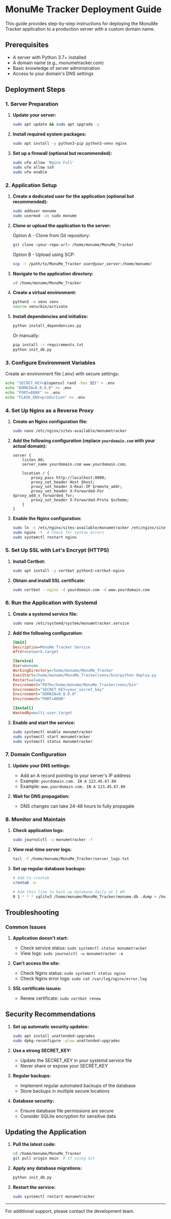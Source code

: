 # MonuMe Tracker Deployment Guide

This guide provides step-by-step instructions for deploying the MonuMe Tracker application to a production server with a custom domain name.

## Prerequisites

- A server with Python 3.7+ installed
- A domain name (e.g., monumetracker.com)
- Basic knowledge of server administration
- Access to your domain's DNS settings

## Deployment Steps

### 1. Server Preparation

1. **Update your server:**
   ```bash
   sudo apt update && sudo apt upgrade -y
   ```

2. **Install required system packages:**
   ```bash
   sudo apt install -y python3-pip python3-venv nginx
   ```

3. **Set up a firewall (optional but recommended):**
   ```bash
   sudo ufw allow 'Nginx Full'
   sudo ufw allow ssh
   sudo ufw enable
   ```

### 2. Application Setup

1. **Create a dedicated user for the application (optional but recommended):**
   ```bash
   sudo adduser monume
   sudo usermod -aG sudo monume
   ```

2. **Clone or upload the application to the server:**
   
   Option A - Clone from Git repository:
   ```bash
   git clone <your-repo-url> /home/monume/MonuMe_Tracker
   ```
   
   Option B - Upload using SCP:
   ```bash
   scp -r /path/to/MonuMe_Tracker user@your_server:/home/monume/
   ```

3. **Navigate to the application directory:**
   ```bash
   cd /home/monume/MonuMe_Tracker
   ```

4. **Create a virtual environment:**
   ```bash
   python3 -m venv venv
   source venv/bin/activate
   ```

5. **Install dependencies and initialize:**
   ```bash
   python install_dependencies.py
   ```
   
   Or manually:
   ```bash
   pip install -r requirements.txt
   python init_db.py
   ```

### 3. Configure Environment Variables

Create an environment file (.env) with secure settings:

```bash
echo "SECRET_KEY=$(openssl rand -hex 32)" > .env
echo "DOMAIN=0.0.0.0" >> .env
echo "PORT=8000" >> .env
echo "FLASK_ENV=production" >> .env
```

### 4. Set Up Nginx as a Reverse Proxy

1. **Create an Nginx configuration file:**
   ```bash
   sudo nano /etc/nginx/sites-available/monumetracker
   ```

2. **Add the following configuration (replace `yourdomain.com` with your actual domain):**
   ```nginx
   server {
       listen 80;
       server_name yourdomain.com www.yourdomain.com;

       location / {
           proxy_pass http://localhost:8000;
           proxy_set_header Host $host;
           proxy_set_header X-Real-IP $remote_addr;
           proxy_set_header X-Forwarded-For $proxy_add_x_forwarded_for;
           proxy_set_header X-Forwarded-Proto $scheme;
       }
   }
   ```

3. **Enable the Nginx configuration:**
   ```bash
   sudo ln -s /etc/nginx/sites-available/monumetracker /etc/nginx/sites-enabled/
   sudo nginx -t  # Check for syntax errors
   sudo systemctl restart nginx
   ```

### 5. Set Up SSL with Let's Encrypt (HTTPS)

1. **Install Certbot:**
   ```bash
   sudo apt install -y certbot python3-certbot-nginx
   ```

2. **Obtain and install SSL certificate:**
   ```bash
   sudo certbot --nginx -d yourdomain.com -d www.yourdomain.com
   ```

### 6. Run the Application with Systemd

1. **Create a systemd service file:**
   ```bash
   sudo nano /etc/systemd/system/monumetracker.service
   ```

2. **Add the following configuration:**
   ```ini
   [Unit]
   Description=MonuMe Tracker Service
   After=network.target

   [Service]
   User=monume
   WorkingDirectory=/home/monume/MonuMe_Tracker
   ExecStart=/home/monume/MonuMe_Tracker/venv/bin/python deploy.py
   Restart=always
   Environment="PATH=/home/monume/MonuMe_Tracker/venv/bin"
   Environment="SECRET_KEY=your_secret_key"
   Environment="DOMAIN=0.0.0.0"
   Environment="PORT=8000"

   [Install]
   WantedBy=multi-user.target
   ```

3. **Enable and start the service:**
   ```bash
   sudo systemctl enable monumetracker
   sudo systemctl start monumetracker
   sudo systemctl status monumetracker
   ```

### 7. Domain Configuration

1. **Update your DNS settings:**
   - Add an A record pointing to your server's IP address
   - Example: `yourdomain.com. IN A 123.45.67.89`
   - Example: `www.yourdomain.com. IN A 123.45.67.89`

2. **Wait for DNS propagation:**
   - DNS changes can take 24-48 hours to fully propagate

### 8. Monitor and Maintain

1. **Check application logs:**
   ```bash
   sudo journalctl -u monumetracker -f
   ```

2. **View real-time server logs:**
   ```bash
   tail -f /home/monume/MonuMe_Tracker/server_logs.txt
   ```

3. **Set up regular database backups:**
   ```bash
   # Add to crontab
   crontab -e
   
   # Add this line to back up database daily at 1 AM
   0 1 * * * sqlite3 /home/monume/MonuMe_Tracker/monume.db .dump > /home/monume/backups/monume_$(date +\%Y\%m\%d).sql
   ```

## Troubleshooting

### Common Issues

1. **Application doesn't start:**
   - Check service status: `sudo systemctl status monumetracker`
   - View logs: `sudo journalctl -u monumetracker -e`

2. **Can't access the site:**
   - Check Nginx status: `sudo systemctl status nginx`
   - Check Nginx error logs: `sudo cat /var/log/nginx/error.log`

3. **SSL certificate issues:**
   - Renew certificate: `sudo certbot renew`

## Security Recommendations

1. **Set up automatic security updates:**
   ```bash
   sudo apt install unattended-upgrades
   sudo dpkg-reconfigure -plow unattended-upgrades
   ```

2. **Use a strong SECRET_KEY:**
   - Update the SECRET_KEY in your systemd service file
   - Never share or expose your SECRET_KEY

3. **Regular backups:**
   - Implement regular automated backups of the database
   - Store backups in multiple secure locations

4. **Database security:**
   - Ensure database file permissions are secure
   - Consider SQLite encryption for sensitive data

## Updating the Application

1. **Pull the latest code:**
   ```bash
   cd /home/monume/MonuMe_Tracker
   git pull origin main  # If using Git
   ```

2. **Apply any database migrations:**
   ```bash
   python init_db.py
   ```

3. **Restart the service:**
   ```bash
   sudo systemctl restart monumetracker
   ```

---

For additional support, please contact the development team.